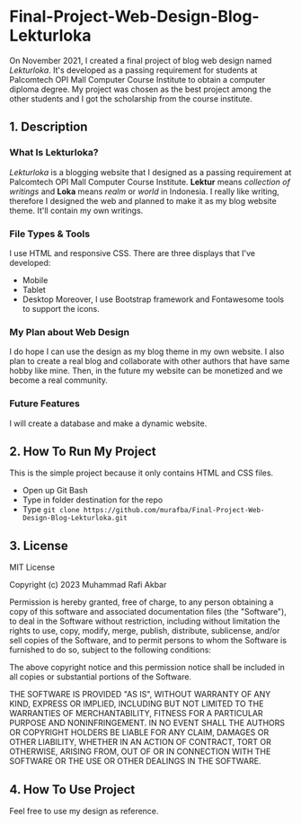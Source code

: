 # Final-Project-Web-Design-Blog-Lekturloka
On November 2021, I created a final project of blog web design named _Lekturloka_. It's developed as a passing requirement for students at Palcomtech OPI Mall Computer Course Institute to obtain a computer diploma degree. My project was chosen as the best project among the other students and I got the scholarship from the course institute.

## 1. Description
### What Is Lekturloka?
*Lekturloka* is a blogging website that I designed as a passing requirement at Palcomtech OPI Mall Computer Course Institute. **Lektur** means *collection of writings* and **Loka** means *realm* or *world* in Indonesia. I really like writing, therefore I designed the web and planned to make it as my blog website theme. It'll contain my own writings.

### File Types & Tools
I use HTML and responsive CSS. There are three displays that I've developed:
- Mobile
- Tablet
- Desktop
Moreover, I use Bootstrap framework and Fontawesome tools to support the icons.

### My Plan about Web Design 
I do hope I can use the design as my blog theme in my own website. I also plan to create a real blog and collaborate with other authors that have same hobby like mine. Then, in the future my website can be monetized and we become a real community.

### Future Features
I will create a database and make a dynamic website.

## 2. How To Run My Project
This is the simple project because it only contains HTML and CSS files.
- Open up Git Bash
- Type in folder destination for the repo
- Type `git clone https://github.com/murafba/Final-Project-Web-Design-Blog-Lekturloka.git`

## 3. License
MIT License

Copyright (c) 2023 Muhammad Rafi Akbar

Permission is hereby granted, free of charge, to any person obtaining a copy
of this software and associated documentation files (the "Software"), to deal
in the Software without restriction, including without limitation the rights
to use, copy, modify, merge, publish, distribute, sublicense, and/or sell
copies of the Software, and to permit persons to whom the Software is
furnished to do so, subject to the following conditions:

The above copyright notice and this permission notice shall be included in all
copies or substantial portions of the Software.

THE SOFTWARE IS PROVIDED "AS IS", WITHOUT WARRANTY OF ANY KIND, EXPRESS OR
IMPLIED, INCLUDING BUT NOT LIMITED TO THE WARRANTIES OF MERCHANTABILITY,
FITNESS FOR A PARTICULAR PURPOSE AND NONINFRINGEMENT. IN NO EVENT SHALL THE
AUTHORS OR COPYRIGHT HOLDERS BE LIABLE FOR ANY CLAIM, DAMAGES OR OTHER
LIABILITY, WHETHER IN AN ACTION OF CONTRACT, TORT OR OTHERWISE, ARISING FROM,
OUT OF OR IN CONNECTION WITH THE SOFTWARE OR THE USE OR OTHER DEALINGS IN THE
SOFTWARE.

## 4. How To Use Project
Feel free to use my design as reference.
